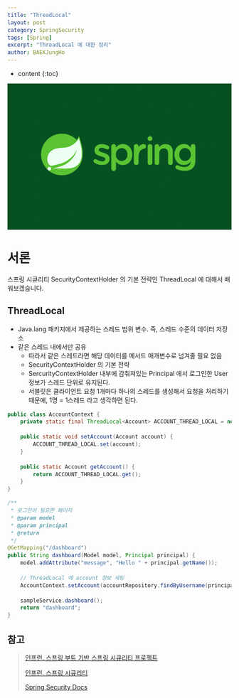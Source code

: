 ```yaml
---
title: "ThreadLocal"
layout: post
category: SpringSecurity
tags: [Spring]
excerpt: "ThreadLocal 에 대한 정리"
author: BAEKJungHo
---
```


* content
{:toc}

![logo](/images/posts/logo/SPRING.jpg)

# 서론

스프링 시큐리티 SecurityContextHolder 의 기본 전략인 ThreadLocal 에 대해서 배워보겠습니다.

## ThreadLocal

- Java.lang 패키지에서 제공하는 스레드 범위 변수. 즉, 스레드 수준의 데이터 저장소
- 같은 스레드 내에서만 공유
    - 따라서 같은 스레드라면 해당 데이터를 메서드 매개변수로 넘겨줄 필요 없음
    - SecurityContextHolder 의 기본 전략
    - SercurityContextHolder 내부에 감춰져있는 Principal 에서 로그인한 User 정보가 스레드 단위로 유지된다.
    - 서블릿은 클라이언트 요청 1개마다 하나의 스레드를 생성해서 요청을 처리하기 때문에, 1명 = 1스레드 라고 생각하면 된다.


```java
public class AccountContext {
    private static final ThreadLocal<Account> ACCOUNT_THREAD_LOCAL = new ThreadLocal<>();

    public static void setAccount(Account account) {
        ACCOUNT_THREAD_LOCAL.set(account);
    }

    public static Account getAccount() {
        return ACCOUNT_THREAD_LOCAL.get();
    }
}
```

```java
/**
 * 로그인이 필요한 페이지
 * @param model
 * @param principal
 * @return
 */
@GetMapping("/dashboard")
public String dashboard(Model model, Principal principal) {
    model.addAttribute("message", "Hello " + principal.getName());
    
    // ThreadLocal 에 account 정보 세팅
    AccountContext.setAccount(accountRepository.findByUsername(principal.getName()));
    
    sampleService.dashboard();
    return "dashboard";
}
```

## 참고

> [인프런. 스프링 부트 기반 스프링 시큐리티 프로젝트](#)
>
> [인프런. 스프링 시큐리티](#)
>
> [Spring Security Docs](https://docs.spring.io/spring-security/site/docs/current/reference/html5/#servlet-authentication-form)